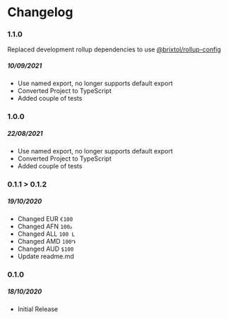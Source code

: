 # Changelog

### 1.1.0

Replaced development rollup dependencies to use [@brixtol/rollup-config](https://github.com/BRIXTOL/rollup-config)

##### 10/09/2021

- Use named export, no longer supports default export
- Converted Project to TypeScript
- Added couple of tests

### 1.0.0

##### 22/08/2021

- Use named export, no longer supports default export
- Converted Project to TypeScript
- Added couple of tests

### 0.1.1 > 0.1.2

##### 19/10/2020

- Changed EUR `€100`
- Changed AFN `؋100`
- Changed ALL `100 L`
- Changed AMD `100֏`
- Changed AUD `$100`
- Update readme.md

### 0.1.0

##### 18/10/2020

- Initial Release
